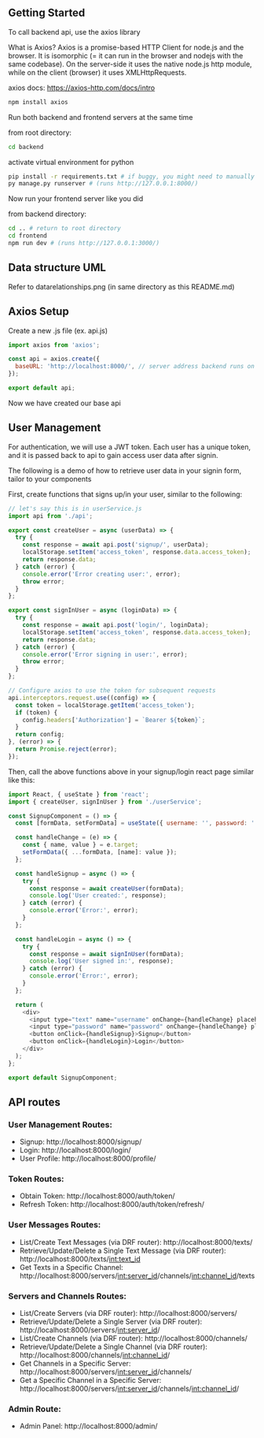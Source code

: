 ## Getting Started

To call backend api, use the axios library

What is Axios?
Axios is a promise-based HTTP Client for node.js and the browser. It is isomorphic (= it can run in the browser and nodejs with the same codebase). On the server-side it uses the native node.js http module, while on the client (browser) it uses XMLHttpRequests.

axios docs: https://axios-http.com/docs/intro

```bash
npm install axios
```

Run both backend and frontend servers at the same time

from root directory:

```bash
cd backend
```
activate virtual environment for python

```bash
pip install -r requirements.txt # if buggy, you might need to manually pip install django and djangorestframework, pip install djangorestframework-simplejwt
py manage.py runserver # (runs http://127.0.0.1:8000/)
```
Now run your frontend server like you did

from backend directory:

```bash
cd .. # return to root directory
cd frontend
npm run dev # (runs http://127.0.0.1:3000/)
```
## Data structure UML
Refer to datarelationships.png (in same directory as this README.md) 

## Axios Setup
Create a new .js file (ex. api.js)

```javascript
import axios from 'axios';

const api = axios.create({
  baseURL: 'http://localhost:8000/', // server address backend runs on
});

export default api;
```
Now we have created our base api

## User Management
For authentication, we will use a JWT token. Each user has a unique token, and it is passed back to api to gain access user data after signin. 

The following is a demo of how to retrieve user data in your signin form, tailor to your components

First, create functions that signs up/in your user, similar to the following:

```javascript
// let's say this is in userService.js
import api from './api';

export const createUser = async (userData) => {
  try {
    const response = await api.post('signup/', userData);
    localStorage.setItem('access_token', response.data.access_token);
    return response.data;
  } catch (error) {
    console.error('Error creating user:', error);
    throw error;
  }
};

export const signInUser = async (loginData) => {
  try {
    const response = await api.post('login/', loginData);
    localStorage.setItem('access_token', response.data.access_token);
    return response.data;
  } catch (error) {
    console.error('Error signing in user:', error);
    throw error;
  }
};

// Configure axios to use the token for subsequent requests
api.interceptors.request.use((config) => {
  const token = localStorage.getItem('access_token');
  if (token) {
    config.headers['Authorization'] = `Bearer ${token}`;
  }
  return config;
}, (error) => {
  return Promise.reject(error);
});

```
Then, call the above functions above in your signup/login react page similar like this:

```javascript
import React, { useState } from 'react';
import { createUser, signInUser } from './userService';

const SignupComponent = () => {
  const [formData, setFormData] = useState({ username: '', password: '' });

  const handleChange = (e) => {
    const { name, value } = e.target;
    setFormData({ ...formData, [name]: value });
  };

  const handleSignup = async () => {
    try {
      const response = await createUser(formData);
      console.log('User created:', response);
    } catch (error) {
      console.error('Error:', error);
    }
  };

  const handleLogin = async () => {
    try {
      const response = await signInUser(formData);
      console.log('User signed in:', response);
    } catch (error) {
      console.error('Error:', error);
    }
  };

  return (
    <div>
      <input type="text" name="username" onChange={handleChange} placeholder="Username" />
      <input type="password" name="password" onChange={handleChange} placeholder="Password" />
      <button onClick={handleSignup}>Signup</button>
      <button onClick={handleLogin}>Login</button>
    </div>
  );
};

export default SignupComponent;
```

## API routes
### User Management Routes:
- Signup: http://localhost:8000/signup/
- Login: http://localhost:8000/login/
- User Profile: http://localhost:8000/profile/

### Token Routes:
- Obtain Token: http://localhost:8000/auth/token/
- Refresh Token: http://localhost:8000/auth/token/refresh/

### User Messages Routes:

* List/Create Text Messages (via DRF router): http://localhost:8000/texts/
* Retrieve/Update/Delete a Single Text Message (via DRF router): http://localhost:8000/texts/<int:text_id>
* Get Texts in a Specific Channel: http://localhost:8000/servers/<int:server_id>/channels/<int:channel_id>/texts

### Servers and Channels Routes:

* List/Create Servers (via DRF router): http://localhost:8000/servers/
* Retrieve/Update/Delete a Single Server (via DRF router): http://localhost:8000/servers/<int:server_id>/
* List/Create Channels (via DRF router): http://localhost:8000/channels/
* Retrieve/Update/Delete a Single Channel (via DRF router): http://localhost:8000/channels/<int:channel_id>/
* Get Channels in a Specific Server: http://localhost:8000/servers/<int:server_id>/channels/
* Get a Specific Channel in a Specific Server: http://localhost:8000/servers/<int:server_id>/channels/<int:channel_id>/

### Admin Route:
- Admin Panel: http://localhost:8000/admin/